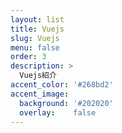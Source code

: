 ```yaml
---
layout: list
title: Vuejs
slug: Vuejs
menu: false
order: 3
description: >
  Vuejs紹介
accent_color: '#268bd2'
accent_image:
  background: '#202020'
  overlay:    false
---
```

